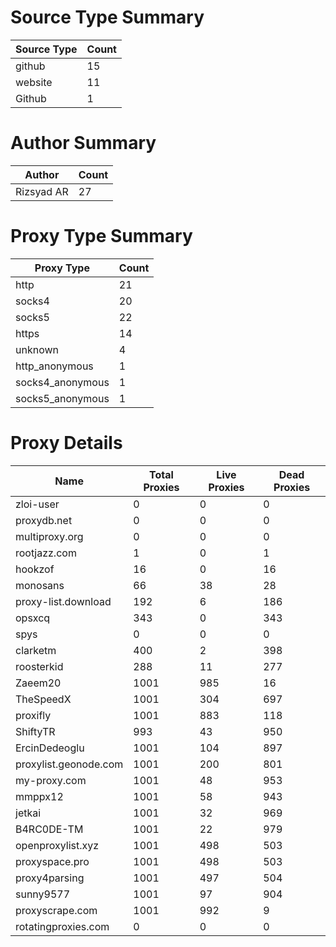 # Source Type Summary

| Source Type | Count |
|-------------|-------|
| github | 15 |
| website | 11 |
| Github | 1 |


# Author Summary

| Author | Count |
|--------|-------|
| Rizsyad AR | 27 |


# Proxy Type Summary

| Proxy Type | Count |
|------------|-------|
| http | 21 |
| socks4 | 20 |
| socks5 | 22 |
| https | 14 |
| unknown | 4 |
| http_anonymous | 1 |
| socks4_anonymous | 1 |
| socks5_anonymous | 1 |


# Proxy Details

| Name | Total Proxies | Live Proxies | Dead Proxies |
|------|---------------|--------------|---------------|
| zloi-user | 0 | 0 | 0 |
| proxydb.net | 0 | 0 | 0 |
| multiproxy.org | 0 | 0 | 0 |
| rootjazz.com | 1 | 0 | 1 |
| hookzof | 16 | 0 | 16 |
| monosans | 66 | 38 | 28 |
| proxy-list.download | 192 | 6 | 186 |
| opsxcq | 343 | 0 | 343 |
| spys | 0 | 0 | 0 |
| clarketm | 400 | 2 | 398 |
| roosterkid | 288 | 11 | 277 |
| Zaeem20 | 1001 | 985 | 16 |
| TheSpeedX | 1001 | 304 | 697 |
| proxifly | 1001 | 883 | 118 |
| ShiftyTR | 993 | 43 | 950 |
| ErcinDedeoglu | 1001 | 104 | 897 |
| proxylist.geonode.com | 1001 | 200 | 801 |
| my-proxy.com | 1001 | 48 | 953 |
| mmppx12 | 1001 | 58 | 943 |
| jetkai | 1001 | 32 | 969 |
| B4RC0DE-TM | 1001 | 22 | 979 |
| openproxylist.xyz | 1001 | 498 | 503 |
| proxyspace.pro | 1001 | 498 | 503 |
| proxy4parsing | 1001 | 497 | 504 |
| sunny9577 | 1001 | 97 | 904 |
| proxyscrape.com | 1001 | 992 | 9 |
| rotatingproxies.com | 0 | 0 | 0 |
